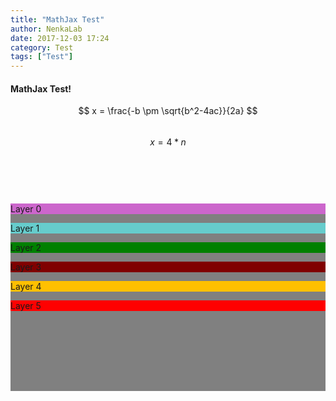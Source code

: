 ```yaml
---
title: "MathJax Test"
author: NenkaLab
date: 2017-12-03 17:24
category: Test
tags: ["Test"]
---
```

#### MathJax Test! <br>
$$ x = \frac{-b \pm \sqrt{b^2-4ac}}{2a} $$ <br>
$$ x = 4*n $$
<br><br><br><br>
<div id="mflick5" class="flick">
	<div style="background-color:#CC66CC">
		<p>Layer 0</p>
	</div>
	<div style="background-color:#66cccc">
		<p>Layer 1</p>
	</div>
	<div style="background-color:green">
		<p>Layer 2</p>
	</div>
	<div style="background-color:maroon">
		<p>Layer 3</p>
	</div>
	<div style="background-color:#ffc000">
		<p>Layer 4</p>
	</div>
	<div style="background-color:red">
		<p>Layer 5</p>
  </div>
</div>
<style>
  .flick{width:100%;height:300px;background-color:grey}
  .eg-flick-container > div { height:100%;float:left;display:block }
  .eg-flick-panel p {margin:0;font-size:2.0em;text-align:center}
</style>
<script>
window.onload = function(){
  import Flicking from "@egjs/flicking";
  var f5 = new eg.Flicking($("#mflick5"), {
        threshold : 100,
        circular : true,
        duration : 1000
  });

  var isStart = false;
  function start() {
        if(isStart) {
            f5.next();
        }else {
            isStart = true;
        }
        setTimeout(start, 5000);
   } start();
}
</script>
